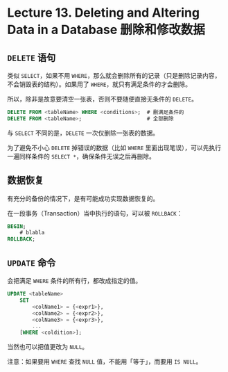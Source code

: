 # Lecture 13. Deleting and Altering Data in a Database 删除和修改数据

## `DELETE` 语句

类似 `SELECT`，如果不用 `WHERE`，那么就会删除所有的记录（只是删除记录内容，不会销毁表的结构）。如果用了 `WHERE`，就只有满足条件的才会删除。

所以，除非是故意要清空一张表，否则不要随便直接无条件的 `DELETE`。

```sql
DELETE FROM <tableName> WHERE <conditions>;  # 删满足条件的
DELETE FROM <tableName>;                     # 全部删除
```

与 `SELECT` 不同的是，`DELETE` 一次仅删除一张表的数据。

为了避免不小心 `DELETE` 掉错误的数据（比如 `WHERE` 里面出现笔误），可以先执行一遍同样条件的 `SELECT *`，确保条件无误之后再删除。

## 数据恢复

有充分的备份的情况下，是有可能成功实现数据恢复的。

在一段事务（Transaction）当中执行的语句，可以被 `ROLLBACK`：

```sql
BEGIN;
    # blabla
ROLLBACK;
```

## `UPDATE` 命令

会把满足 `WHERE` 条件的所有行，都改成指定的值。

```sql
UPDATE <tableName>
    SET
        <colName1> = {<expr1>},
        <colName2> = {<expr2>},
        <colName3> = {<expr3>},
        ...
    [WHERE <coldition>];
```

当然也可以把值更改为 `NULL`。

注意：如果要用 `WHERE` 查找 `NULL` 值，不能用「等于」，而要用 `IS NULL`。
